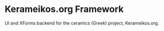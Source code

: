 Kerameikos.org Framework
========================

UI and XForms backend for the ceramics (Greek) project, Kerameikos.org.
